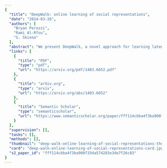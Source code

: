 ```yaml
---
{
  "title": "DeepWalk: online learning of social representations",
  "date": "2014-03-26",
  "authors": [
    "Bryan Perozzi",
    "Rami Al-Rfou",
    "S. Skiena"
  ],
  "abstract": "We present DeepWalk, a novel approach for learning latent representations of vertices in a network. These latent representations encode social relations in a continuous vector space, which is easily exploited by statistical models. DeepWalk generalizes recent advancements in language modeling and unsupervised feature learning (or deep learning) from sequences of words to graphs.\n DeepWalk uses local information obtained from truncated random walks to learn latent representations by treating walks as the equivalent of sentences. We demonstrate DeepWalk's latent representations on several multi-label network classification tasks for social networks such as BlogCatalog, Flickr, and YouTube. Our results show that DeepWalk outperforms challenging baselines which are allowed a global view of the network, especially in the presence of missing information. DeepWalk's representations can provide F1 scores up to 10% higher than competing methods when labeled data is sparse. In some experiments, DeepWalk's representations are able to outperform all baseline methods while using 60% less training data.\n DeepWalk is also scalable. It is an online learning algorithm which builds useful incremental results, and is trivially parallelizable. These qualities make it suitable for a broad class of real world applications such as network classification, and anomaly detection.",
  "links": [
    {
      "title": "PDF",
      "type": "pdf",
      "url": "https://arxiv.org/pdf/1403.6652.pdf"
    },
    {
      "title": "arXiv.org",
      "type": "arxiv",
      "url": "https://arxiv.org/abs/1403.6652"
    },
    {
      "title": "Semantic Scholar",
      "type": "semanticscholar",
      "url": "https://www.semanticscholar.org/paper/fff114cbba4f3ba900f33da574283e3de7f26c83"
    }
  ],
  "supervision": [],
  "tasks": [],
  "methods": [],
  "thumbnail": "deep-walk-online-learning-of-social-representations-thumb.jpg",
  "card": "deep-walk-online-learning-of-social-representations-card.jpg",
  "s2_paper_id": "fff114cbba4f3ba900f33da574283e3de7f26c83"
}
---
```


